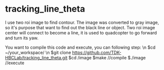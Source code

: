 # tracking_line_theta
I use two roi image to find contour. The image was converted to gray image, so it's purpose that want to find out the black line or object. Two roi image center will connect to become a line, it is used to quadcopter to go forward and turn its yaw. 



You want to compile this code and execute, you can following step: \n
$cd ~/your_workspace/  \n
$git clone https://github.com/TDK-HBCLab/tracking_line_theta.git
$cd /image
$make  //compile
$./image  //execute
